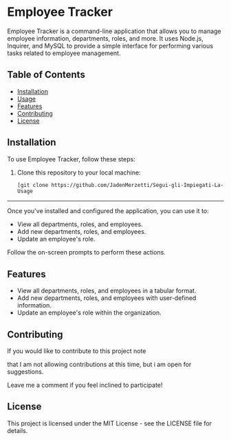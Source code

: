 # Employee Tracker

Employee Tracker is a command-line application that allows you to manage employee information, departments, roles, and more. It uses Node.js, Inquirer, and MySQL to provide a simple interface for performing various tasks related to employee management.

## Table of Contents

- [Installation](#installation)
- [Usage](#usage)
- [Features](#features)
- [Contributing](#contributing)
- [License](#license)

## Installation

To use Employee Tracker, follow these steps:

1. Clone this repository to your local machine:

   ```bash
   [git clone https://github.com/JadenMerzetti/Segui-gli-Impiegati-La-Missione-Tracking.git
   Usage
-----

Once you've installed and configured the application, you can use it to:

- View all departments, roles, and employees.
- Add new departments, roles, and employees.
- Update an employee's role.

Follow the on-screen prompts to perform these actions.

Features
--------

- View all departments, roles, and employees in a tabular format.
- Add new departments, roles, and employees with user-defined information.
- Update an employee's role within the organization.

Contributing
------------

If you would like to contribute to this project note 

that I am not allowing contributions at this time, but i am open for suggestions. 

Leave me a comment if you feel inclined to participate!

License
-------

This project is licensed under the MIT License - see the LICENSE file for details.
